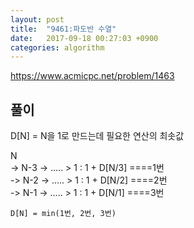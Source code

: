 ```yaml
---
layout: post
title:  "9461:파도반 수열"
date:   2017-09-18 00:27:03 +0900
categories: algorithm
---
```



<https://www.acmicpc.net/problem/1463>

## 풀이
D[N] = N을 1로 만드는데 필요한 연산의 최솟값

N	
	-> N-3 -> ..... > 1	:  1 + D[N/3]	====1번 <br>
	-> N-2 -> ..... > 1	:  1 + D[N/2]	====2번 <br>
	-> N-1 -> ..... > 1		:  1 + D[N/1]	====3번 <br>


	D[N] = min(1번, 2번, 3번)

